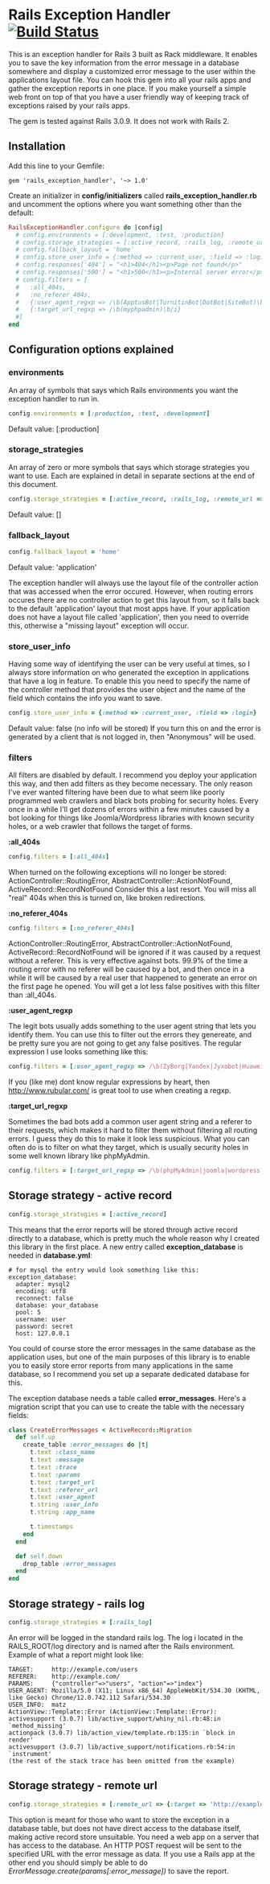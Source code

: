 # Rails Exception Handler [![Build Status](http://travis-ci.org/Sharagoz/rails_execption_handler.png)](http://travis-ci.org/#!/Sharagoz/rails_exception_handler)

This is an exception handler for Rails 3 built as Rack middleware. It enables you to save the key information from the error message in a database somewhere and display a customized error message to the user within the applications layout file. You can hook this gem into all your rails apps and gather the exception reports in one place. If you make yourself a simple web front on top of that you have a user friendly way of keeping track of exceptions raised by your rails apps.

The gem is tested against Rails 3.0.9. It does not work with Rails 2.

## Installation
Add this line to your Gemfile:

```
gem 'rails_exception_handler', '~> 1.0'
```

Create an initializer in **config/initializers** called **rails_exception_handler.rb** and uncomment the options where you want something other than the default:

```ruby
RailsExceptionHandler.configure do |config|
  # config.environments = [:development, :test, :production]                # Defaults to [:production]
  # config.storage_strategies = [:active_record, :rails_log, :remote_url => {:target => 'http://example.com'}] # Defaults to []
  # config.fallback_layout = 'home'                                         # Defaults to 'application'
  # config.store_user_info = {:method => :current_user, :field => :login}   # Defaults to false
  # config.responses['404'] = "<h1>404</h1><p>Page not found</p>"
  # config.responses['500'] = "<h1>500</h1><p>Internal server error</p>"
  # config.filters = [                                                      # No filters are  enabled by default
  #   :all_404s,
  #   :no_referer_404s,
  #   {:user_agent_regxp => /\b(ApptusBot|TurnitinBot|DotBot|SiteBot)\b/i},
  #   {:target_url_regxp => /\b(myphpadmin)\b/i}
  #]
end
```

## Configuration options explained

### environments
An array of symbols that says which Rails environments you want the exception handler to run in.

```ruby
config.environments = [:production, :test, :development]
```

Default value: [:production]

### storage_strategies
An array of zero or more symbols that says which storage strategies you want to use. Each are explained in detail in separate sections at the end of this document.

```ruby
config.storage_strategies = [:active_record, :rails_log, :remote_url => {:target => 'http://example.com'}]
```

Default value: []


### fallback_layout

```ruby
config.fallback_layout = 'home'
```

Default value: 'application'

The exception handler will always use the layout file of the controller action that was accessed when the error occured. However, when routing errors occures there are no controller action to get this layout from, so it falls back to the default 'application' layout that most apps have. If your application does not have a layout file called 'application', then you need to override this, otherwise a "missing layout" exception will occur.

### store_user_info

Having some way of identifying the user can be very useful at times, so I always store information on who generated the exception in applications that have a log in feature.
To enable this you need to specify the name of the controller method that provides the user object and the name of the field which contains the info you want to save.

```ruby
config.store_user_info = {:method => :current_user, :field => :login}
```

Default value: false (no info will be stored)
If you turn this on and the error is generated by a client that is not logged in, then "Anonymous" will be used.

### filters

All filters are disabled by default. I recommend you deploy your application this way, and then add filters as they become necessary.
The only reason I've ever wanted filtering have been due to what seem like poorly programmed web crawlers and black bots probing for security holes.
Every once in a while I'll get dozens of errors within a few minutes caused by a bot looking for things like Joomla/Wordpress libraries with known security holes, or a web crawler that follows the target of forms.

**:all_404s**

```ruby
config.filters = [:all_404s]
```

When turned on the following exceptions will no longer be stored: ActionController::RoutingError, AbstractController::ActionNotFound, ActiveRecord::RecordNotFound
Consider this a last resort. You will miss all "real" 404s when this is turned on, like broken redirections.

**:no_referer_404s**

```ruby
config.filters = [:no_referer_404s]
```

ActionController::RoutingError, AbstractController::ActionNotFound, ActiveRecord::RecordNotFound will be ignored if it was caused by a request without a referer.
This is very effective against bots. 99.9% of the time a routing error with no referer will be caused by a bot, and then once in a while it will be caused by a real user that happened to generate an error on the first page he opened. You will get a lot less false positives with this filter than :all_404s.

**:user_agent_regxp**

The legit bots usually adds something to the user agent string that lets you identify them. You can use this to filter out the errors they genereate, and be pretty sure you are not going to get any false positives.
The regular expression I use looks something like this:

```ruby
config.filters = [:user_agent_regxp => /\b(ZyBorg|Yandex|Jyxobot|Huaweisymantecspider|ApptusBot|TurnitinBot|DotBot)\b/i]
```

If you (like me) dont know regular expressions by heart, then http://www.rubular.com/ is great tool to use when creating a regxp.

**:target_url_regxp**

Sometimes the bad bots add a common user agent string and a referer to their requests, which makes it hard to filter them without filtering all routing errors. I guess they do this to make it look less suspicious.
What you can often do is to filter on what they target, which is usually security holes in some well known library like phpMyAdmin.

```ruby
config.filters = [:target_url_regxp => /\b(phpMyAdmin|joomla|wordpress)\b/i]
```

## Storage strategy - active record
```ruby
config.storage_strategies = [:active_record]
```
This means that the error reports will be stored through active record directly to a database, which is pretty much the whole reason why I created this library in the first place. A new entry called **exception_database** is needed in **database.yml**:

```
# for mysql the entry would look something like this:
exception_database:
  adapter: mysql2
  encoding: utf8
  reconnect: false
  database: your_database
  pool: 5
  username: user
  password: secret
  host: 127.0.0.1
```

You could of course store the error messages in the same database as the application uses, but one of the main purposes of this library is to enable you to easily store error reports from many applications in the same database, so I recommend you set up a separate dedicated database for this.

The exception database needs a table called **error_messages**. Here's a migration script that you can use to create the table with the necessary fields:

```ruby
class CreateErrorMessages < ActiveRecord::Migration
  def self.up
    create_table :error_messages do |t|
      t.text :class_name
      t.text :message
      t.text :trace
      t.text :params
      t.text :target_url
      t.text :referer_url
      t.text :user_agent
      t.string :user_info
      t.string :app_name

      t.timestamps
    end
  end

  def self.down
    drop_table :error_messages
  end
end
```

## Storage strategy - rails log

```ruby
config.storage_strategies = [:rails_log]
```

An error will be logged in the standard rails log. The log i located in the RAILS_ROOT/log directory and is named after the Rails environment.
Example of what a report might look like:

```
TARGET:     http://example.com/users
REFERER:    http://example.com/
PARAMS:     {"controller"=>"users", "action"=>"index"}
USER_AGENT: Mozilla/5.0 (X11; Linux x86_64) AppleWebKit/534.30 (KHTML, like Gecko) Chrome/12.0.742.112 Safari/534.30
USER_INFO:  matz
ActionView::Template::Error (ActionView::Template::Error):
activesupport (3.0.7) lib/active_support/whiny_nil.rb:48:in `method_missing'
actionpack (3.0.7) lib/action_view/template.rb:135:in `block in render'
activesupport (3.0.7) lib/active_support/notifications.rb:54:in `instrument'
(the rest of the stack trace has been omitted from the example)
```

## Storage strategy - remote url
```ruby
config.storage_strategies = [:remote_url => {:target => 'http://example.com/error_messages'}]
```
This option is meant for those who want to store the exception in a database table, but does not have direct access to the database itself, making active record store unsuitable. You need a web app on a server that has access to the database. An HTTP POST request will be sent to the specified URL with the error message as data.
If you use a Rails app at the other end you should simply be able to do _ErrorMessage.create(params[:error_message])_ to save the report.
